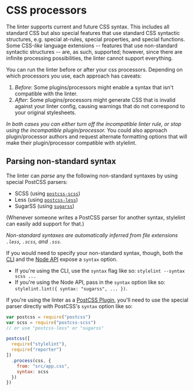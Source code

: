 # CSS processors

The linter supports current and future CSS syntax. This includes all standard CSS but also special features that use standard CSS syntactic structures, e.g. special at-rules, special properties, and special functions. Some CSS-*like* language extensions -- features that use non-standard syntactic structures -- are, as such, supported; however, since there are infinite processing possibilities, the linter cannot support everything.

You can run the linter before or after your css processors. Depending on which processors you use, each approach has caveats:

1. *Before*: Some plugins/processors might enable a syntax that isn't compatible with the linter.
2. *After*: Some plugins/processors might generate CSS that is invalid against your linter config, causing warnings that do not correspond to your original stylesheets.

*In both cases you can either turn off the incompatible linter rule, or stop using the incompatible plugin/processor.* You could also approach plugin/processor authors and request alternate formatting options that will make their plugin/processor compatible with stylelint.

## Parsing non-standard syntax

The linter can *parse* any the following non-standard syntaxes by using special PostCSS parsers:

- SCSS (using [`postcss-scss`](https://github.com/postcss/postcss-scss))
- Less (using [`postcss-less`](https://github.com/webschik/postcss-less))
- SugarSS (using [`sugarss`](https://github.com/postcss/sugarss))

(Whenever someone writes a PostCSS parser for another syntax, stylelint can easily add support for that.)

*Non-standard syntaxes are automatically inferred from file extensions `.less`, `.scss`, and `.sss`.*

If you would need to specify your non-standard syntax, though, both the [CLI](/docs/user-guide/cli.md) and the [Node API](docs/user-guide/cli.md) expose a `syntax` option.

- If you're using the CLI, use the `syntax` flag like so:  `stylelint --syntax scss ...`
- If you're using the Node API, pass in the `syntax` option like so: `stylelint.lint({ syntax: "sugarss", ... })`.

If you're using the linter as a [PostCSS Plugin](/docs/user-guide/postcss-plugin.md), you'll need to use the special parser directly with PostCSS's `syntax` option like so:

```js
var postcss = require("postcss")
var scss = require("postcss-scss")
// or use "postcss-less" or "sugarss"

postcss([
  require("stylelint"),
  require("reporter")
])
  .process(css, {
    from: "src/app.css",
    syntax: scss
  })
})
```
